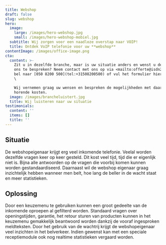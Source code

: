 ```yaml
---
title: Webshop
draft: false
slug: webshop
hero:
  image:
    large: /images/hero-webshop.jpg
    small: /images/hero-webshop-mobiel.jpg
  subtitle: Wij zorgen voor een naadloze overstap naar VOIP!
  title: Ontdek VoIP telefonie voor uw **webshop**
contentImage: /images/office-image.png
cta:
  content: >-
    Zit u in dezelfde branche, maar is uw situatie anders en wenst u deze met
    ons te bespreken? Neem contact met ons op via <mailto:offerte@isdn2voip.nl>,
    bel naar [050 8200 500](tel:+31508200500) of vul het formulier hiernaast in.
    \

    Wij vernemen graag uw wensen en bespreken de mogelijkheden met daarbij
    horende kosten.
  image: /images/brancheluistert.jpg
  title: Wij luisteren naar uw situatie
testimonials:
  content: ''
  items: []
  title: ''
---
```

## Situatie

De webshopeigenaar krijgt erg veel inkomende telefonie. Veelal worden dezelfde vragen keer op keer gesteld. Dit kost veel tijd, tijd die er eigenlijk niet is. Bijna alle antwoorden op de vragen die voorbij komen kunnen worden gestandaardiseerd. Daarnaast wil de webshop eigenaar graag inzichtelijk hebben wanneer men belt, hoe lang de beller in de wacht staat en meer statistieken.



## Oplossing

Door een keuzemenu te gebruiken kunnen een groot gedeelte van de inkomende oproepen al gefilterd worden. Standaard vragen over openingstijden, garantie, het retour sturen van producten kunnen in het keuzemenu gemakkelijk beantwoord worden dankzij de vooraf ingesproken meldteksten. Door het gebruik van de wachtrij krijgt de webshopeigenaar veel inzichten in het belverkeer. Indien gewenst kan met een speciale receptiemodule ook nog realtime statistieken vergaard worden.
